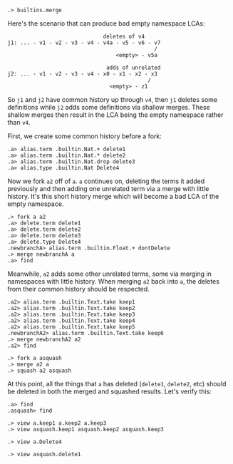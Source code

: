 
```ucm:hide
.> builtins.merge
```

Here's the scenario that can produce bad empty namespace LCAs:

```
                              deletes of v4
j1: ... - v1 - v2 - v3 - v4 - v4a - v5 - v6 - v7
                                              /
                                  <empty> - v5a

                               adds of unrelated
j2: ... - v1 - v2 - v3 - v4 - x0 - x1 - x2 - x3
                                            /
                                <empty> - z1

```

So `j1` and `j2` have common history up through `v4`, then `j1` deletes some definitions while `j2` adds some definitions via shallow merges. These shallow merges then result in the LCA being the empty namespace rather than `v4`.

First, we create some common history before a fork:

```ucm
.a> alias.term .builtin.Nat.+ delete1
.a> alias.term .builtin.Nat.* delete2
.a> alias.term .builtin.Nat.drop delete3
.a> alias.type .builtin.Nat Delete4
```

Now we fork `a2` off of `a`. `a` continues on, deleting the terms it added previously and then adding one unrelated term via a merge with little history. It's this short history merge which will become a bad LCA of the empty namespace.

```ucm
.> fork a a2
.a> delete.term delete1
.a> delete.term delete2
.a> delete.term delete3
.a> delete.type Delete4
.newbranchA> alias.term .builtin.Float.+ dontDelete
.> merge newbranchA a
.a> find
```

Meanwhile, `a2` adds some other unrelated terms, some via merging in namespaces with little history. When merging `a2` back into `a`, the deletes from their common history should be respected.

```ucm
.a2> alias.term .builtin.Text.take keep1
.a2> alias.term .builtin.Text.take keep2
.a2> alias.term .builtin.Text.take keep3
.a2> alias.term .builtin.Text.take keep4
.a2> alias.term .builtin.Text.take keep5
.newbranchA2> alias.term .builtin.Text.take keep6
.> merge newbranchA2 a2
.a2> find
```

```ucm
.> fork a asquash
.> merge a2 a
.> squash a2 asquash
```

At this point, all the things that `a` has deleted (`delete1`, `delete2`, etc) should be deleted in both the merged and squashed results. Let's verify this:

```ucm
.a> find
.asquash> find
```

```ucm:hide
.> view a.keep1 a.keep2 a.keep3
.> view asquash.keep1 asquash.keep2 asquash.keep3
```

```ucm:error
.> view a.Delete4
```

```ucm:error
.> view asquash.delete1
```
